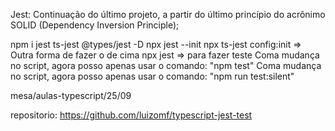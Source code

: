 Jest: Continuação do último projeto, a partir do último princípio do acrônimo SOLID (Dependency Inversion Principle);

npm i jest ts-jest @types/jest -D
npx jest --init
npx ts-jest config:init  => Outra forma de fazer o de cima
npx jest => para fazer teste
Coma  mudança no script, agora posso apenas usar o comando: "npm test"
Coma  mudança no script, agora posso apenas usar o comando: "npm run test:silent"



mesa/aulas-typescript/25/09

repositorio: https://github.com/luizomf/typescript-jest-test

